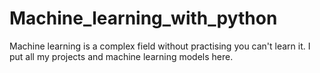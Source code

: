 # Machine_learning_with_python

Machine learning is a complex field without practising you can't learn it.
I put all my projects and machine learning models here.
